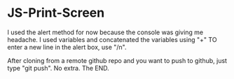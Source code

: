 # JS-Print-Screen


I used the alert method for now because the console was giving me headache. I used variables and concatenated the variables using "+"
TO enter a new line in the alert box, use "/n".

After cloning from a remote github repo and you want to push to github, just type "git push". No extra.
The END.
